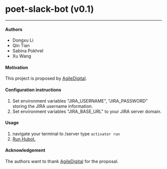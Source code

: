 # poet-slack-bot (v0.1)
---
#### Authors
- Dongxu Li
- Qin Tian
- Sabina Pokhrel
- Xu Wang

#### Motivation
This project is proposed by [AgileDigital](http://www.agiledigital.com.au/).

#### Configuration instructions

1. Set environment variables "JIRA_USERNAME", "JIRA_PASSWORD" storing the JIRA username information.
2. Set environment variables "JIRA_BASE_URL" to your JIRA server domain.

#### Usage
1. navigate your terminal to /server type
   ```activator run```
2. [Run Hubot.](https://github.com/agiledigital/poet-slack-bot/tree/master/client)

#### Acknowledgement
The authors want to thank [AgileDigital](http://www.agiledigital.com.au/) for the proposal.